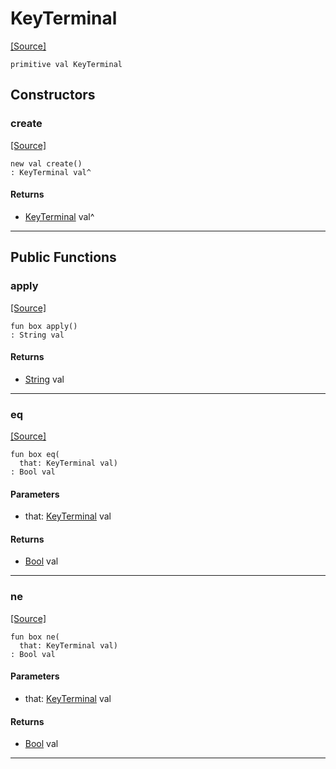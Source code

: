 # KeyTerminal
<span class="source-link">[[Source]](src/mqtt-primitives/regStrings.md#L-0-7)</span>
```pony
primitive val KeyTerminal
```

## Constructors

### create
<span class="source-link">[[Source]](src/mqtt-primitives/regStrings.md#L-0-7)</span>


```pony
new val create()
: KeyTerminal val^
```

#### Returns

* [KeyTerminal](mqtt-primitives-KeyTerminal.md) val^

---

## Public Functions

### apply
<span class="source-link">[[Source]](src/mqtt-primitives/regStrings.md#L-0-7)</span>


```pony
fun box apply()
: String val
```

#### Returns

* [String](builtin-String.md) val

---

### eq
<span class="source-link">[[Source]](src/mqtt-primitives/regStrings.md#L-0-7)</span>


```pony
fun box eq(
  that: KeyTerminal val)
: Bool val
```
#### Parameters

*   that: [KeyTerminal](mqtt-primitives-KeyTerminal.md) val

#### Returns

* [Bool](builtin-Bool.md) val

---

### ne
<span class="source-link">[[Source]](src/mqtt-primitives/regStrings.md#L-0-7)</span>


```pony
fun box ne(
  that: KeyTerminal val)
: Bool val
```
#### Parameters

*   that: [KeyTerminal](mqtt-primitives-KeyTerminal.md) val

#### Returns

* [Bool](builtin-Bool.md) val

---

